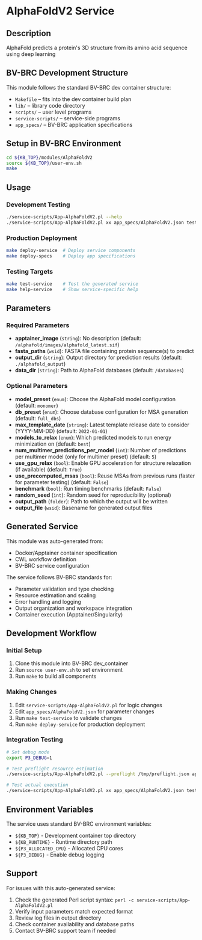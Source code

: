 # AlphaFoldV2 Service

## Description
AlphaFold predicts a protein's 3D structure from its amino acid sequence using deep learning

## BV-BRC Development Structure

This module follows the standard BV-BRC dev container structure:
- `Makefile` – fits into the dev container build plan
- `lib/` – library code directory
- `scripts/` – user level programs
- `service-scripts/` – service-side programs
- `app_specs/` – BV-BRC application specifications

## Setup in BV-BRC Environment

```bash
cd ${KB_TOP}/modules/AlphaFoldV2
source ${KB_TOP}/user-env.sh
make
```

## Usage

### Development Testing
```bash
./service-scripts/App-AlphaFoldV2.pl --help
./service-scripts/App-AlphaFoldV2.pl xx app_specs/AlphaFoldV2.json tests/test_case_1/params.json
```

### Production Deployment
```bash
make deploy-service  # Deploy service components
make deploy-specs    # Deploy app specifications
```

### Testing Targets
```bash
make test-service    # Test the generated service
make help-service    # Show service-specific help
```

## Parameters

### Required Parameters

- **apptainer_image** (`string`): No description (default: `/alphafold/images/alphafold_latest.sif`)
- **fasta_paths** (`wsid`): FASTA file containing protein sequence(s) to predict
- **output_dir** (`string`): Output directory for prediction results (default: `./alphafold_output`)
- **data_dir** (`string`): Path to AlphaFold databases (default: `/databases`)

### Optional Parameters

- **model_preset** (`enum`): Choose the AlphaFold model configuration (default: `monomer`)
- **db_preset** (`enum`): Choose database configuration for MSA generation (default: `full_dbs`)
- **max_template_date** (`string`): Latest template release date to consider (YYYY-MM-DD) (default: `2022-01-01`)
- **models_to_relax** (`enum`): Which predicted models to run energy minimization on (default: `best`)
- **num_multimer_predictions_per_model** (`int`): Number of predictions per multimer model (only for multimer preset) (default: `5`)
- **use_gpu_relax** (`bool`): Enable GPU acceleration for structure relaxation (if available) (default: `True`)
- **use_precomputed_msas** (`bool`): Reuse MSAs from previous runs (faster for parameter testing) (default: `False`)
- **benchmark** (`bool`): Run timing benchmarks (default: `False`)
- **random_seed** (`int`): Random seed for reproducibility (optional)
- **output_path** (`folder`): Path to which the output will be written
- **output_file** (`wsid`): Basename for generated output files

## Generated Service

This module was auto-generated from:
- Docker/Apptainer container specification
- CWL workflow definition  
- BV-BRC service configuration

The service follows BV-BRC standards for:
- Parameter validation and type checking
- Resource estimation and scaling
- Error handling and logging
- Output organization and workspace integration
- Container execution (Apptainer/Singularity)

## Development Workflow

### Initial Setup
1. Clone this module into BV-BRC dev_container
2. Run `source user-env.sh` to set environment
3. Run `make` to build all components

### Making Changes
1. Edit `service-scripts/App-AlphaFoldV2.pl` for logic changes
2. Edit `app_specs/AlphaFoldV2.json` for parameter changes
3. Run `make test-service` to validate changes
4. Run `make deploy-service` for production deployment

### Integration Testing
```bash
# Set debug mode
export P3_DEBUG=1

# Test preflight resource estimation
./service-scripts/App-AlphaFoldV2.pl --preflight /tmp/preflight.json appservice app_specs/AlphaFoldV2.json tests/test_case_1/params.json

# Test actual execution
./service-scripts/App-AlphaFoldV2.pl xx app_specs/AlphaFoldV2.json tests/test_case_1/params.json
```

## Environment Variables

The service uses standard BV-BRC environment variables:
- `${KB_TOP}` - Development container top directory
- `${KB_RUNTIME}` - Runtime directory path
- `${P3_ALLOCATED_CPU}` - Allocated CPU cores
- `${P3_DEBUG}` - Enable debug logging

## Support

For issues with this auto-generated service:
1. Check the generated Perl script syntax: `perl -c service-scripts/App-AlphaFoldV2.pl`
2. Verify input parameters match expected format
3. Review log files in output directory
4. Check container availability and database paths
5. Contact BV-BRC support team if needed
